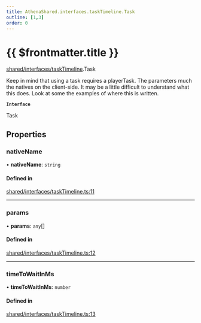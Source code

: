 ```yaml
---
title: AthenaShared.interfaces.taskTimeline.Task
outline: [1,3]
order: 0
---
```


# {{ $frontmatter.title }}


[shared/interfaces/taskTimeline](../modules/shared_interfaces_taskTimeline.md).Task

Keep in mind that using a task requires a playerTask.
The parameters much the natives on the client-side.
It may be a little difficult to understand what this does.
Look at some the examples of where this is written.

**`Interface`**

Task

## Properties

### nativeName

• **nativeName**: `string`

#### Defined in

[shared/interfaces/taskTimeline.ts:11](https://github.com/Stuyk/altv-athena/blob/75aefbb/src/core/shared/interfaces/taskTimeline.ts#L11)

___

### params

• **params**: `any`[]

#### Defined in

[shared/interfaces/taskTimeline.ts:12](https://github.com/Stuyk/altv-athena/blob/75aefbb/src/core/shared/interfaces/taskTimeline.ts#L12)

___

### timeToWaitInMs

• **timeToWaitInMs**: `number`

#### Defined in

[shared/interfaces/taskTimeline.ts:13](https://github.com/Stuyk/altv-athena/blob/75aefbb/src/core/shared/interfaces/taskTimeline.ts#L13)
